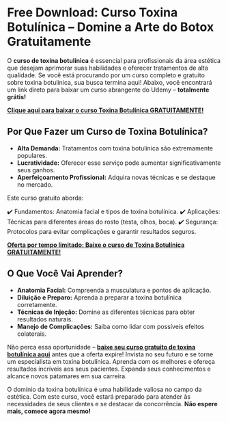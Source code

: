 # Free Download: Curso Toxina Botulínica – Domine a Arte do Botox Gratuitamente

O **curso de toxina botulínica** é essencial para profissionais da área estética que desejam aprimorar suas habilidades e oferecer tratamentos de alta qualidade. Se você está procurando por um curso completo e gratuito sobre toxina botulínica, sua busca termina aqui! Abaixo, você encontrará um link direto para baixar um curso abrangente do Udemy – **totalmente grátis!**

[**Clique aqui para baixar o curso Toxina Botulínica GRATUITAMENTE!**](https://udemywork.com/curso-toxina-botulinica)

## Por Que Fazer um Curso de Toxina Botulínica?

*   **Alta Demanda:** Tratamentos com toxina botulínica são extremamente populares.
*   **Lucratividade:** Oferecer esse serviço pode aumentar significativamente seus ganhos.
*   **Aperfeiçoamento Profissional:** Adquira novas técnicas e se destaque no mercado.

Este curso gratuito aborda:

✔️ Fundamentos: Anatomia facial e tipos de toxina botulínica.
✔️ Aplicações: Técnicas para diferentes áreas do rosto (testa, olhos, boca).
✔️ Segurança: Protocolos para evitar complicações e garantir resultados seguros.

[**Oferta por tempo limitado: Baixe o curso de Toxina Botulínica GRATUITAMENTE!**](https://udemywork.com/curso-toxina-botulinica)

## O Que Você Vai Aprender?

*   **Anatomia Facial:** Compreenda a musculatura e pontos de aplicação.
*   **Diluição e Preparo:** Aprenda a preparar a toxina botulínica corretamente.
*   **Técnicas de Injeção:** Domine as diferentes técnicas para obter resultados naturais.
*   **Manejo de Complicações:** Saiba como lidar com possíveis efeitos colaterais.

Não perca essa oportunidade – **[baixe seu curso gratuito de toxina botulínica aqui](https://udemywork.com/curso-toxina-botulinica)** antes que a oferta expire! Invista no seu futuro e se torne um especialista em toxina botulínica. Aprenda com os melhores e ofereça resultados incríveis aos seus pacientes. Expanda seus conhecimentos e alcance novos patamares em sua carreira.

O domínio da toxina botulínica é uma habilidade valiosa no campo da estética. Com este curso, você estará preparado para atender às necessidades de seus clientes e se destacar da concorrência. **Não espere mais, comece agora mesmo!**
